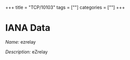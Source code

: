 +++
title = "TCP/10103"
tags = [""]
categories = [""]
+++

# IANA Data

_Name:_ ezrelay

_Description:_ eZrelay

